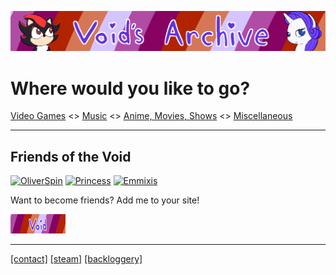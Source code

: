 <head>
     <link rel="shortcut icon" type="image/x-icon" href="favicon.ico">
</head>

![Void's Archive](/SSHP/index-banner.png)

# Where would you like to go?
[Video Games](/Games/Home) <> [Music](/index) <> [Anime, Movies, Shows](/index) <> [Miscellaneous](/SSHP/Home)

***
## Friends of the Void

[![OliverSpin](https://files.catbox.moe/se3kxa.gif)](https://steelviper77.neocities.org/) 
[![Princess](https://files.catbox.moe/he8oc0.gif)](https://chloes-secret-hideout.neocities.org/)
[![Emmixis](https://files.catbox.moe/f4jv7o.gif)](https://emmixis.net/)

 Want to become friends? Add me to your site! 

 ![Friends of the Void](/SSHP/webring-button.gif)

***
[[contact]](https://twitter.com/jamieofthevoid) [[steam]](https://steamcommunity.com/id/queenofthevoid/) [[backloggery]](https://www.backloggery.com/QueenRaven29)